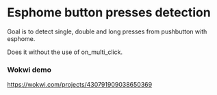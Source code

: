 # Esphome button presses detection

Goal is to detect single, double and long presses from pushbutton with esphome.

Does it without the use of on_multi_click.

### Wokwi demo

https://wokwi.com/projects/430791909038650369